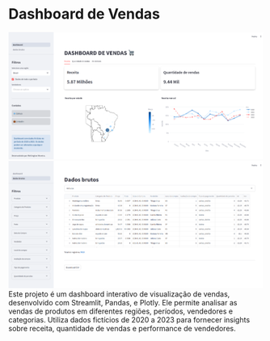 # Dashboard de Vendas
![scr1](./src/assets/image-01.png)
![scr2](./src/assets/image-02.png)
Este projeto é um dashboard interativo de visualização de vendas, desenvolvido com Streamlit, Pandas, e Plotly. Ele permite analisar as vendas de produtos em diferentes regiões, períodos, vendedores e categorias. Utiliza dados fictícios de 2020 a 2023 para fornecer insights sobre receita, quantidade de vendas e performance de vendedores.